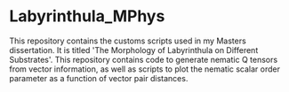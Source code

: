 # Labyrinthula_MPhys
This repository contains the customs scripts used in my Masters dissertation. It is titled 'The Morphology of Labyrinthula on Different Substrates'. This repository contains code to generate nematic Q tensors from vector information, as well as scripts to plot the nematic scalar order parameter as a function of vector pair distances. 
